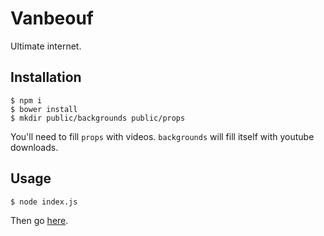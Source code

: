 # Vanbeouf

Ultimate internet.

## Installation

```
$ npm i
$ bower install
$ mkdir public/backgrounds public/props
```

You'll need to fill `props` with videos. `backgrounds` will fill itself with youtube downloads.

## Usage

```
$ node index.js
```

Then go [here](http://localhost:1337).
